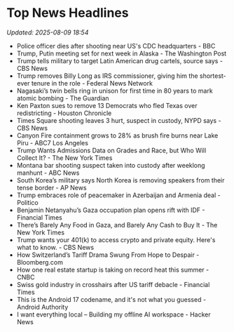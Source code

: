 # Top News Headlines

_Updated: 2025-08-09 18:54_

- Police officer dies after shooting near US's CDC headquarters - BBC
- Trump, Putin meeting set for next week in Alaska - The Washington Post
- Trump tells military to target Latin American drug cartels, source says - CBS News
- Trump removes Billy Long as IRS commissioner, giving him the shortest-ever tenure in the role - Federal News Network
- Nagasaki’s twin bells ring in unison for first time in 80 years to mark atomic bombing - The Guardian
- Ken Paxton sues to remove 13 Democrats who fled Texas over redistricting - Houston Chronicle
- Times Square shooting leaves 3 hurt, suspect in custody, NYPD says - CBS News
- Canyon Fire containment grows to 28% as brush fire burns near Lake Piru - ABC7 Los Angeles
- Trump Wants Admissions Data on Grades and Race, but Who Will Collect It? - The New York Times
- Montana bar shooting suspect taken into custody after weeklong manhunt - ABC News
- South Korea’s military says North Korea is removing speakers from their tense border - AP News
- Trump embraces role of peacemaker in Azerbaijan and Armenia deal - Politico
- Benjamin Netanyahu’s Gaza occupation plan opens rift with IDF - Financial Times
- There’s Barely Any Food in Gaza, and Barely Any Cash to Buy It - The New York Times
- Trump wants your 401(k) to access crypto and private equity. Here's what to know. - CBS News
- How Switzerland’s Tariff Drama Swung From Hope to Despair - Bloomberg.com
- How one real estate startup is taking on record heat this summer - CNBC
- Swiss gold industry in crosshairs after US tariff debacle - Financial Times
- This is the Android 17 codename, and it's not what you guessed - Android Authority
- I want everything local – Building my offline AI workspace - Hacker News